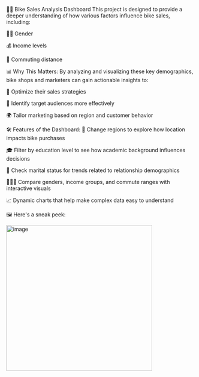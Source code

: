 🚴‍♂️ Bike Sales Analysis Dashboard
This project is designed to provide a deeper understanding of how various factors influence bike sales, including:

🧍‍♂️ Gender

💰 Income levels

🚗 Commuting distance

📊 Why This Matters:
By analyzing and visualizing these key demographics, bike shops and marketers can gain actionable insights to:

🎯 Optimize their sales strategies

🧠 Identify target audiences more effectively

🌍 Tailor marketing based on region and customer behavior

🛠️ Features of the Dashboard:
📍 Change regions to explore how location impacts bike purchases

🎓 Filter by education level to see how academic background influences decisions

💍 Check marital status for trends related to relationship demographics

🧑‍🤝‍🧑 Compare genders, income groups, and commute ranges with interactive visuals

📈 Dynamic charts that help make complex data easy to understand

🖼️ Here's a sneak peek:


<img width="389" alt="image" src="https://github.com/user-attachments/assets/1e8da945-4b04-4576-b7ba-874cb298f5ed" />


